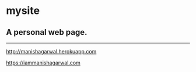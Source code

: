 mysite
========

A personal web page.
-------------------------------------------------------------
-------------------------------------------------------------

http://manishagarwal.herokuapp.com

https://iammanishagarwal.com
